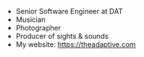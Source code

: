 - Senior Software Engineer at DAT
- Musician
- Photographer
- Producer of sights & sounds
- My website: https://theadaptive.com
